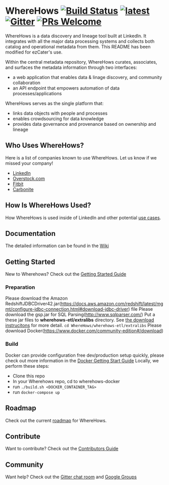 # WhereHows [![Build Status](https://travis-ci.org/linkedin/WhereHows.svg?branch=master)](https://travis-ci.org/linkedin/WhereHows) [![latest](https://img.shields.io/badge/latest-1.0.0-blue.svg)](https://github.com/linkedin/WhereHows/releases) [![Gitter](https://img.shields.io/gitter/room/nwjs/nw.js.svg)](https://gitter.im/wherehows) [![PRs Welcome](https://img.shields.io/badge/PRs-welcome-brightgreen.svg)](https://github.com/LinkedIn/Wherehows/wiki/Contributing)


WhereHows is a data discovery and lineage tool built at LinkedIn. It integrates with all the major data processing systems and collects both catalog and operational metadata from them. This README has been modified for ezCater's use.

Within the central metadata repository, WhereHows curates, associates, and surfaces the metadata information through two interfaces:
* a web application that enables data & linage discovery, and community collaboration
* an API endpoint that empowers automation of data processes/applications

WhereHows serves as the single platform that:
* links data objects with people and processes
* enables crowdsourcing for data knowledge
* provides data governance and provenance based on ownership and lineage


## Who Uses WhereHows?
Here is a list of companies known to use WhereHows. Let us know if we missed your company!

* [LinkedIn](http://www.linkedin.com)
* [Overstock.com](http://www.overstock.com)
* [Fitbit](http://www.fitbit.com)
* [Carbonite](https://www.carbonite.com)


## How Is WhereHows Used?
How WhereHows is used inside of LinkedIn and other potential [use cases][USE].


## Documentation
The detailed information can be found in the [Wiki][wiki]

## Getting Started
New to Wherehows? Check out the [Getting Started Guide][GS]


### Preparation
Please download the Amazon RedshiftJDBCDriver42.jar(https://docs.aws.amazon.com/redshift/latest/mgmt/configure-jdbc-connection.html#download-jdbc-driver) file
Please download the gsp.jar for SQL Parsing(http://www.sqlparser.com/)
Put a these jar files to **wherehows-etl/extralibs** directory. See [the download instrucitons][EXJAR] for more detail. ```cd WhereHows/wherehows-etl/extralibs```
Please download Docker(https://www.docker.com/community-edition#/download)

### Build
Docker can provide configuration free dev/production setup quickly, please check out more information in the [Docker Getting Start Guide](https://github.com/linkedin/WhereHows/tree/master/wherehows-docker/README.md)
Locally, we perform these steps:
* Clone this repo
* In your Wherehows repo, cd to wherehows-docker
* run ```./build.sh <DOCKER_CONTAINER_TAG>```
* run ```docker-compose up```

## Roadmap
Check out the current [roadmap][RM] for WhereHows.


## Contribute
Want to contribute? Check out the [Contributors Guide][CON]


## Community
Want help? Check out the [Gitter chat room][GITTER] and [Google Groups][LIST]


[wiki]: https://github.com/LinkedIn/Wherehows/wiki
[GS]: https://github.com/linkedin/WhereHows/blob/master/wherehows-docs/getting-started.md
[CON]: https://github.com/linkedin/WhereHows/blob/master/wherehows-docs/contributing.md
[USE]: https://github.com/linkedin/WhereHows/blob/master/wherehows-docs/use-cases.md
[RM]: https://github.com/linkedin/WhereHows/blob/master/wherehows-docs/roadmap.md
[VM]: https://github.com/LinkedIn/Wherehows/wiki/Quick-Start-With-VM
[EXJAR]: https://github.com/linkedin/WhereHows/tree/master/wherehows-etl/extralibs
[DDL]: https://github.com/linkedin/WhereHows/tree/master/wherehows-data-model/DDL
[DB]: https://github.com/linkedin/WhereHows/blob/master/wherehows-docs/getting-started.md#database-setup
[LIST]: https://groups.google.com/forum/#!forum/wherehows
[GITTER]: https://gitter.im/wherehows
